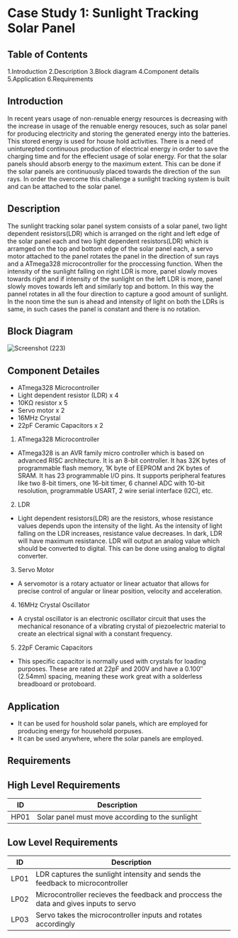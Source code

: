 # Case Study 1: Sunlight Tracking Solar Panel

## Table of Contents

1.Introduction
2.Description
3.Block diagram
4.Component details
5.Application
6.Requirements

## Introduction

In recent years usage of non-renuable energy resources is decreasing with the increase in usage of the renuable energy resouces, such as solar panel for producing electricity
and storing the generated energy into the batteries. This stored energy is used for house hold activities. There is a need of uninturepted continuous production of electrical
energy in order to save the charging time and for the effecient usage of solar energy. For that the solar panels should absorb energy to the maximum extent. This can be done if
the solar panels are continuously placed towards the direction of the sun rays. In order the overcome this challenge a sunlight tracking system is built and can be attached to
the solar panel.

## Description

The sunlight tracking solar panel system consists of a solar panel, two light dependent resistors(LDR) which is arranged on the right and left edge of the solar panel each and
two light dependent resistors(LDR) which is arramged on the top and bottom edge of the solar panel each, a servo motor attached to the panel rotates the panel in the direction
of sun rays and a ATmega328 microcontroller for the proccessing function. When the intensity of the sunlight falling on right LDR is more, panel slowly moves towards right and
if intensity of the sunlight on the left LDR is more, panel slowly moves towards left and similarly top and bottom. In this way the pannel rotates in all the four direction to
capture a good amount of sunlight. In the noon time the sun is ahead and intensity of light on both the LDRs is same, in such cases the panel is constant and there is no
rotation.

## Block Diagram

![Screenshot (223)](https://user-images.githubusercontent.com/42509490/154859576-4ad74e80-039b-4972-b607-7d4af07cdea3.png)

## Component Detailes

* ATmega328 Microcontroller
* Light dependent resistor (LDR) x 4
* 10KΩ resistor x 5
* Servo motor x 2
* 16MHz Crystal
* 22pF Ceramic Capacitors x 2


1. ATmega328 Microcontroller
* ATmega328 is an AVR family micro controller which is based on advanced RISC architecture. It is an 8-bit controller. It has 32K bytes of programmable flash memory, 1K byte of
  EEPROM and 2K bytes of SRAM. It has 23 programmable I/O pins. It supports peripheral features like two 8-bit timers, one 16-bit timer, 6 channel ADC with 10-bit resolution,
  programmable USART, 2 wire serial interface (I2C), etc.
  
2. LDR
* Light dependent resistors(LDR) are the resistors, whose resistance values depends upon the intensity of the light. As the intensity of light falling on the LDR increases,
  resistance value decreases. In dark, LDR will have maximum resistance. LDR will output an analog value which should be converted to digital. This can be done using analog to
  digital converter.

3. Servo Motor
* A servomotor is a rotary actuator or linear actuator that allows for precise control of angular or linear position, velocity and acceleration.

4. 16MHz Crystal Oscillator
* A crystal oscillator is an electronic oscillator circuit that uses the mechanical resonance of a vibrating crystal of piezoelectric material to create an electrical signal
  with a constant frequency.

5. 22pF Ceramic Capacitors
* This specific capacitor is normally used with crystals for loading purposes. These are rated at 22pF and 200V and have a 0.100″ (2.54mm) spacing, meaning these work great
  with a solderless breadboard or protoboard.
  
## Application

* It can be used for houshold solar panels, which are employed for producing energy for household porpuses.
* It can be used anywhere, where the solar panels are employed.

## Requirements

## High Level Requirements
| ID | Description  |
|----|-------------------------------------------------|
|HP01| Solar panel must move according to the sunlight |

## Low Level Requirements

| ID | Description  |
|----|-----------------------------------------------------------------|
|LP01| LDR captures the sunlight intensity and sends the feedback to microcontroller |
|LP02| Microcontroller recieves the feedback and proccess the data and gives inputs to servo |
|LP03| Servo takes the microcontroller inputs and rotates accordingly |
